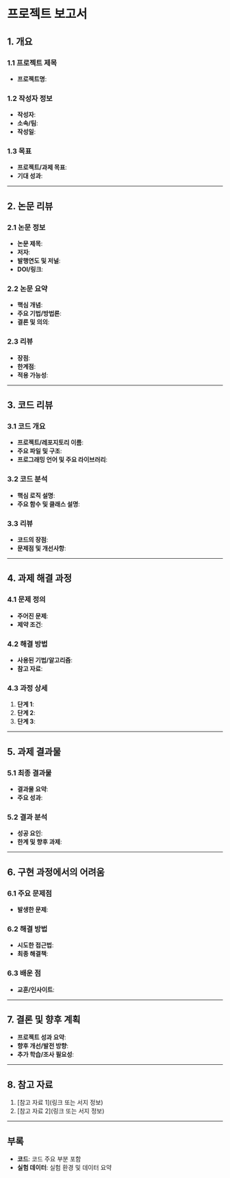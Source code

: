 # 프로젝트 보고서

## 1. 개요
### 1.1 프로젝트 제목
- **프로젝트명**: 

### 1.2 작성자 정보
- **작성자**:  
- **소속/팀**:  
- **작성일**:  

### 1.3 목표
- **프로젝트/과제 목표**:  
- **기대 성과**:  

---

## 2. 논문 리뷰
### 2.1 논문 정보
- **논문 제목**:  
- **저자**:  
- **발행연도 및 저널**:  
- **DOI/링크**:  

### 2.2 논문 요약
- **핵심 개념**:  
- **주요 기법/방법론**:  
- **결론 및 의의**:  

### 2.3 리뷰
- **장점**:  
- **한계점**:  
- **적용 가능성**:  

---

## 3. 코드 리뷰
### 3.1 코드 개요
- **프로젝트/레포지토리 이름**:  
- **주요 파일 및 구조**:  
- **프로그래밍 언어 및 주요 라이브러리**:  

### 3.2 코드 분석
- **핵심 로직 설명**:  
- **주요 함수 및 클래스 설명**:  

### 3.3 리뷰
- **코드의 장점**:  
- **문제점 및 개선사항**:  

---

## 4. 과제 해결 과정
### 4.1 문제 정의
- **주어진 문제**:  
- **제약 조건**:  

### 4.2 해결 방법
- **사용된 기법/알고리즘**:  
- **참고 자료**:  

### 4.3 과정 상세
1. **단계 1**:  
2. **단계 2**:  
3. **단계 3**:  

---

## 5. 과제 결과물
### 5.1 최종 결과물
- **결과물 요약**:  
- **주요 성과**:  

### 5.2 결과 분석
- **성공 요인**:  
- **한계 및 향후 과제**:  

---

## 6. 구현 과정에서의 어려움
### 6.1 주요 문제점
- **발생한 문제**:  

### 6.2 해결 방법
- **시도한 접근법**:  
- **최종 해결책**:  

### 6.3 배운 점
- **교훈/인사이트**:  

---

## 7. 결론 및 향후 계획
- **프로젝트 성과 요약**:  
- **향후 개선/발전 방향**:  
- **추가 학습/조사 필요성**:  

---

## 8. 참고 자료
1. [참고 자료 1](링크 또는 서지 정보)  
2. [참고 자료 2](링크 또는 서지 정보)  

---

## 부록
- **코드**: 코드 주요 부분 포함  
- **실험 데이터**: 실험 환경 및 데이터 요약  
